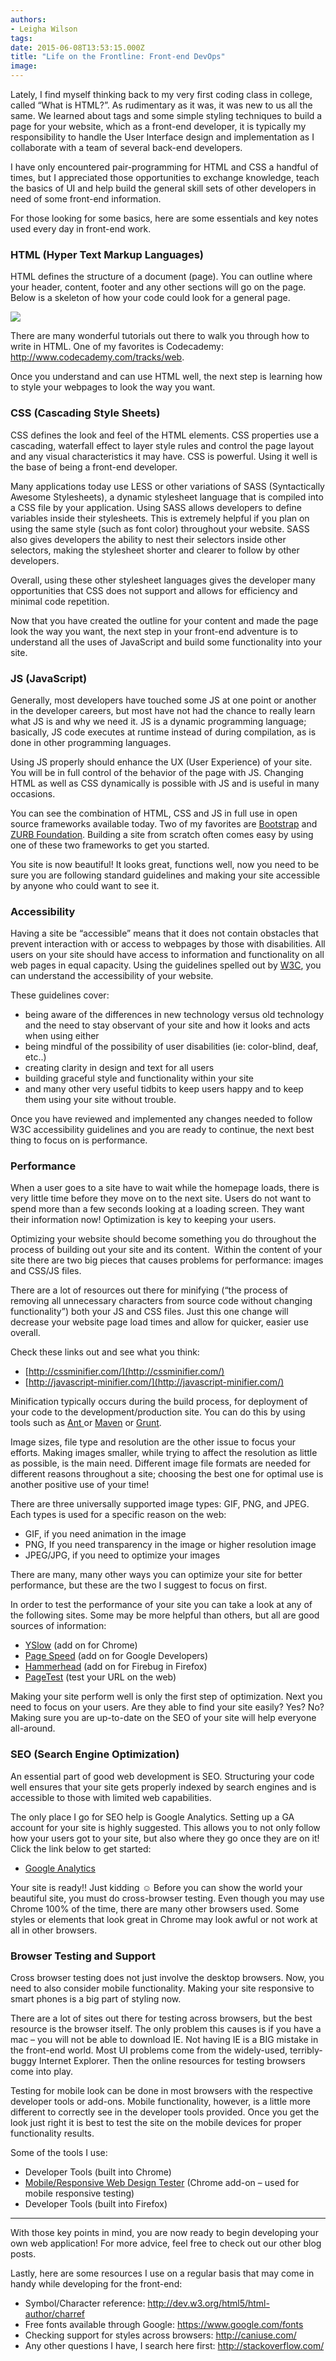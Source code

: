 ```yaml
---
authors:
- Leigha Wilson
tags:
date: 2015-06-08T13:53:15.000Z
title: "Life on the Frontline: Front-end DevOps"
image: 
---
```


<span class="s1">Lately, I find myself thinking back to my very first coding class in college, called “What is HTML?”. As rudimentary as it was, it was new to us all the same. We learned about tags and some simple styling techniques to build a page for your website, which as a front-end developer, it is typically my responsibility to handle the User Interface design and implementation as I collaborate with a team of several back-end developers. </span>

<span class="s1">I have only encountered pair-programming for HTML and CSS a handful of times, but I appreciated those opportunities to exchange knowledge, teach the basics of UI and help build the general skill sets of other developers in need of some front-end information.</span>

<span class="s1">For those looking for some basics, here are some essentials and key notes used every day in front-end work.</span>

### HTML (Hyper Text Markup Languages)

<span class="s1">HTML defines the structure of a document (page). You can outline where your header, content, footer and any other sections will go on the page. Below is a skeleton of how your code could look for a general page.</span>

<span class="s1">![](https://i.imgur.com/kE4Dvkf.png)</span>

<span class="s1">There are many wonderful tutorials out there to walk you through how to write in HTML. One of my favorites is </span><span class="s2">Codecademy: [<span class="s3">http://www.codecademy.com/tracks/web</span>](http://www.codecademy.com/tracks/web)</span><span class="s1">.</span>

<span class="s1">Once you understand and can use HTML well, the next step is learning</span><span class="s4"> how to style your webpages to look the way you want</span><span class="s1">.</span>

### CSS (Cascading Style Sheets)

<span class="s5">CSS defines the look and feel of the HTML elements. </span><span class="s1">CSS properties use a cascading, waterfall effect to layer style rules and control the page layout and any visual characteristics it may have. CSS is powerful. Using it well is the base of being a front-end developer.</span>

<span class="s1">Many applications today use LESS or other variations of SASS (Syntactically Awesome Stylesheets), a dynamic stylesheet language that is compiled into a CSS file by your application. Using SASS allows developers to define variables inside their stylesheets. This is extremely helpful if you plan on using the same style (such as font color) throughout your website. SASS also gives developers the ability to nest their selectors inside other selectors, making the stylesheet shorter and clearer to follow by other developers. </span>

<span class="s1">Overall, using these other stylesheet languages gives the developer many opportunities that CSS does not support and allows for efficiency and minimal code repetition. </span>

<span class="s1">Now that you have created the outline for your content and made the page look the way you want, the next step in your front-end adventure is to understand all the uses of JavaScript and build some functionality into your site.</span>

### JS (JavaScript)

<span class="s1">Generally, most developers have touched some JS at one point or another in the developer careers, but most have not had the chance to really learn what JS is and why we need it. JS is a dynamic programming language; basically, JS code executes at runtime instead of during compilation, as is done in other programming languages. </span>

<span class="s1">Using JS properly should enhance the UX (User Experience) of your site. You will be in full control of the behavior of the page with JS. Changing HTML as well as CSS dynamically is possible with JS and is useful in many occasions. </span>

<span class="s1">You can see the combination of HTML, CSS and JS in full use in open source frameworks available today. Two of my favorites are [<span class="s3">Bootstrap</span>](http://expo.getbootstrap.com/) and [<span class="s3">ZURB Foundation</span>](http://zurb.com/responsive?framework_id=1). Building a site from scratch often comes easy by using one of these two frameworks to get you started.</span>

<span class="s1">You site is now beautiful! It looks great, functions well, now you need to be sure you are following standard guidelines and making your site accessible by anyone who could want to see it.</span>

### Accessibility

<span class="s1">Having a site be “accessible” means that it does not contain obstacles that prevent interaction with or access to webpages by those with disabilities. All users on your site should have access to information and functionality on all web pages in equal capacity. Using the guidelines spelled out by [<span class="s3">W3C</span>](http://www.w3.org/TR/WCAG20/), you can understand the accessibility of your website.</span>

<span class="s1">These guidelines cover:</span>

- <span class="s1">being aware of the differences in new technology versus old technology and the need to stay observant of your site and how it looks and acts when using either</span>
- <span class="s1">being mindful of the possibility of user disabilities (ie: color-blind, deaf, etc..)</span>
- <span class="s1">creating clarity in design and text for all users</span>
- <span class="s1">building graceful style and functionality within your site</span>
- <span class="s1">and many other very useful tidbits to keep users happy and to keep them using your site without trouble.</span>

<span class="s1">Once you have reviewed and implemented any changes needed to follow W3C accessibility guidelines and you are ready to continue, the next best thing to focus on is performance.</span>

### Performance

<span class="s1">When a user goes to a site have to wait while the homepage loads, there is very little time before they move on to the next site. Users do not want to spend more than a few seconds looking at a loading screen. They want their information now! Optimization is key to keeping your users. </span>

<span class="s1">Optimizing your website should become something you do throughout the process of building out your site and its content.<span class="Apple-converted-space">  </span>Within the content of your site there are two big pieces that causes problems for performance: images and CSS/JS files.</span>

<span class="s1">There are a lot of resources out there for minifying (“the process of removing all unnecessary characters from source code without changing functionality”) both your JS and CSS files. Just this one change will decrease your website page load times and allow for quicker, easier use overall.</span>

<span class="s1">Check these links out and see what you think:</span>

- <span class="s6">[http://cssminifier.com/](http://cssminifier.com/)</span>
- <span class="s6">[http://javascript-minifier.com/](http://javascript-minifier.com/)</span>

<span class="s1">Minification typically occurs during the build process, for deployment of your code to the development/production site. You can do this by using tools such as [<span class="s3">Ant </span>](http://ant.apache.org/)or [<span class="s3">Maven</span>](http://maven.apache.org/) or [<span class="s3">Grunt</span>](http://gruntjs.com/).</span>

<span class="s1">Image sizes, file type and resolution are the other issue to focus your efforts. Making images smaller, while trying to affect the resolution as little as possible, is the main need. Different image file formats are needed for different reasons throughout a site; choosing the best one for optimal use is another positive use of your time!</span>

<span class="s1">There are three universally supported image types: GIF, PNG, and JPEG. Each types is used for a specific reason on the web:</span>

- <span class="s1">GIF, if you need animation in the image</span>
- <span class="s1">PNG, If you need transparency in the image or higher resolution image </span>
- <span class="s1">JPEG/JPG, if you need to optimize your images</span>

<span class="s1">There are many, many other ways you can optimize your site for better performance, but these are the two I suggest to focus on first.</span>

<span class="s1">In order to test the performance of your site you can take a look at any of the following sites. Some may be more helpful than others, but all are good sources of information:</span>

- <span class="s3">[YSlow](http://yslow.org/)</span><span class="s1"> (add on for Chrome)</span>
- <span class="s3">[Page Speed](https://developers.google.com/speed/pagespeed/?csw=1)</span><span class="s1"> (add on for Google Developers)</span>
- <span class="s3">[Hammerhead](http://stevesouders.com/hammerhead/)</span><span class="s1"> (add on for Firebug in Firefox)</span>
- <span class="s3">[PageTest](http://www.webpagetest.org/)</span><span class="s1"> (test your URL on the web)</span>

<span class="s1">Making your site perform well is only the first step of optimization. Next you need to focus on your users. Are they able to find your site easily? Yes? No? Making sure you are up-to-date on the SEO of your site will help everyone all-around.</span>

### SEO (Search Engine Optimization)

<span class="s1">An essential part of good web development is SEO. Structuring your code well ensures that your site gets properly indexed by search engines and is accessible to those with limited web capabilities</span><span class="s4">.</span>

<span class="s1">The only place I go for SEO help is Google Analytics. Setting up a GA account for your site is highly suggested. This allows you to not only follow how your users got to your site, but also where they go once they are on it! Click the link below to get started:</span>

- <span class="s6">[Google Analytics](https://www.google.com/analytics/)</span>

<span class="s1">Your site is ready!! Just kidding ☺ Before you can show the world your beautiful site, you must do cross-browser testing. Even though you may use Chrome 100% of the time, there are many other browsers used. Some styles or elements that look great in Chrome may look awful or not work at all in other browsers.</span>

### Browser Testing and Support

<span class="s1">Cross browser testing does not just involve the desktop browsers. Now, you need to also consider mobile functionality. Making your site responsive to smart phones is a big part of styling now.</span>

<span class="s1">There are a lot of sites out there for testing across browsers, but the best resource is the browser itself. The only problem this causes is if you have a mac – you will not be able to download IE. Not having IE is a BIG mistake in the front-end world. Most UI problems come from the widely-used, terribly-buggy Internet Explorer. Then the online resources for testing browsers come into play.</span>

<span class="s1">Testing for mobile look can be done in most browsers with the respective developer tools or add-ons. Mobile functionality, however, is a little more different to correctly see in the developer tools provided. Once you get the look just right it is best to test the site on the mobile devices for proper functionality results.</span>

<span class="s1">Some of the tools I use:</span>

- <span class="s1">Developer Tools (built into Chrome)</span>
- <span class="s3">[Mobile/Responsive Web Design Tester](https://chrome.google.com/webstore/detail/mobileresponsive-web-desi/elmekokodcohlommfikpmojheggnbelo?hl=en-US)</span><span class="s1"> (Chrome add-on – used for mobile responsive testing)</span>
- <span class="s1">Developer Tools (built into Firefox)</span>

- - - - - -

<span class="s1">With those key points in mind, you are now ready to begin developing your own web application! For more advice, feel free to check out our other blog posts.</span>

<span class="s1">Lastly, here are some resources I use on a regular basis that may come in handy while developing for the front-end:</span>

- <span class="s4">Symbol/Character reference: [<span class="s7">http://dev.w3.org/html5/html-author/charref</span>](http://dev.w3.org/html5/html-author/charref)</span>
- <span class="s1">Free fonts available through Google: [<span class="s3">https://www.google.com/fonts</span>](https://www.google.com/fonts)</span>
- <span class="s1">Checking support for styles across browsers: [<span class="s3">http://caniuse.com/</span>](http://caniuse.com/)</span>
- <span class="s1">Any other questions I have, I search here first: [<span class="s3">http://stackoverflow.com/</span>](http://stackoverflow.com/)</span>
